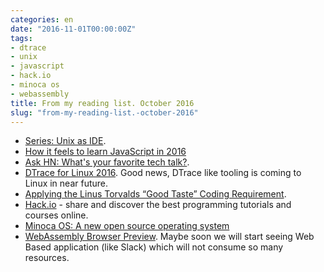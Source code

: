 ```yaml
---
categories: en
date: "2016-11-01T00:00:00Z"
tags:
- dtrace
- unix
- javascript
- hack.io
- minoca os
- webassembly
title: From my reading list. October 2016
slug: "from-my-reading-list.-october-2016"
---
```


- [Series: Unix as IDE](https://sanctum.geek.nz/arabesque/series/unix-as-ide/).
- [How it feels to learn JavaScript in
  2016](https://hackernoon.com/how-it-feels-to-learn-javascript-in-2016-d3a717dd577f)
- [Ask HN: What's your favorite tech talk?](https://news.ycombinator.com/item?id=12637239).
- [DTrace for Linux 2016](http://www.brendangregg.com/blog/2016-10-27/dtrace-for-linux-2016.html).
    Good news, DTrace like tooling is coming to Linux in near future.
- [Applying the Linus Torvalds “Good Taste” Coding Requirement](https://medium.com/@bartobri/applying-the-linus-tarvolds-good-taste-coding-requirement-99749f37684a).
- [Hack.io](https://hackr.io) - share and discover the best programming tutorials and courses online.
- [Minoca OS: A new open source operating system](https://blog.minocacorp.com/minoca-os-a-new-open-source-operating-system-4bb7998df3a7#.4qnrep9az)
- [WebAssembly Browser Preview](http://v8project.blogspot.com/2016/10/webassembly-browser-preview.html). Maybe soon we will start seeing Web Based application (like Slack) which will not consume so many resources. 